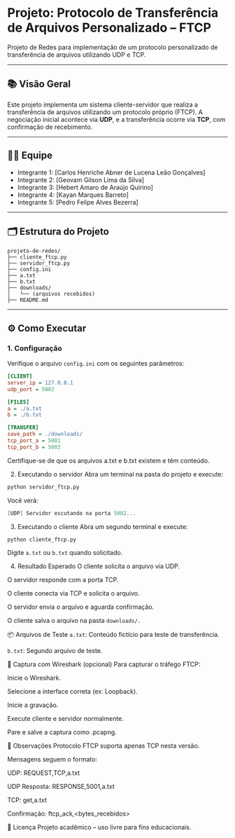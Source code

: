 # Projeto: Protocolo de Transferência de Arquivos Personalizado – FTCP

Projeto de Redes para implementação de um protocolo personalizado de transferência de arquivos utilizando UDP e TCP.

---

## 📚 Visão Geral

Este projeto implementa um sistema cliente-servidor que realiza a transferência de arquivos utilizando um protocolo próprio (FTCP). A negociação inicial acontece via **UDP**, e a transferência ocorre via **TCP**, com confirmação de recebimento.

---

## 👨‍💻 Equipe

- Integrante 1: [Carlos Henriche Abner de Lucena Leão Gonçalves]
- Integrante 2: [Geovam Gilson Lima da Silva]
- Integrante 3: [Hebert Amaro de Araújo Quirino]
- Integrante 4: [Kayan Marques Barreto]
- Integrante 5: [Pedro Felipe Alves Bezerra]

---

## 🗂️ Estrutura do Projeto
```
projeto-de-redes/
├── cliente_ftcp.py
├── servidor_ftcp.py
├── config.ini
├── a.txt
├── b.txt
├── downloads/
│   └── (arquivos recebidos)
├── README.md
```

---

## ⚙️ Como Executar

### 1. Configuração

Verifique o arquivo `config.ini` com os seguintes parâmetros:

```ini
[CLIENT]
server_ip = 127.0.0.1
udp_port = 5002

[FILES]
a = ./a.txt
b = ./b.txt

[TRANSFER]
save_path = ./downloads/
tcp_port_a = 5001
tcp_port_b = 5003
```
Certifique-se de que os arquivos a.txt e b.txt existem e têm conteúdo.

2. Executando o servidor
Abra um terminal na pasta do projeto e execute:

```bash
python servidor_ftcp.py
```
Você verá:

```csharp
[UDP] Servidor escutando na porta 5002...
```
3. Executando o cliente
Abra um segundo terminal e execute:

```bash
python cliente_ftcp.py
```
Digite `a.txt` ou `b.txt` quando solicitado.

4. Resultado Esperado
O cliente solicita o arquivo via UDP.

O servidor responde com a porta TCP.

O cliente conecta via TCP e solicita o arquivo.

O servidor envia o arquivo e aguarda confirmação.

O cliente salva o arquivo na pasta `downloads/.`

📦 Arquivos de Teste
`a.txt`: Conteúdo fictício para teste de transferência.

`b.txt`: Segundo arquivo de teste.

📡 Captura com Wireshark (opcional)
Para capturar o tráfego FTCP:

Inicie o Wireshark.

Selecione a interface correta (ex: Loopback).

Inicie a gravação.

Execute cliente e servidor normalmente.

Pare e salve a captura como .pcapng.

📌 Observações
Protocolo FTCP suporta apenas TCP nesta versão.

Mensagens seguem o formato:

UDP: REQUEST,TCP,a.txt

UDP Resposta: RESPONSE,5001,a.txt

TCP: get,a.txt

Confirmação: ftcp_ack,<bytes_recebidos>


📁 Licença
Projeto acadêmico – uso livre para fins educacionais.
